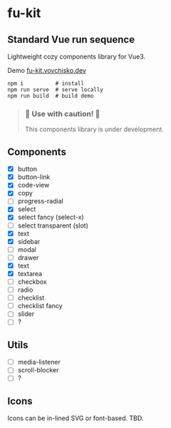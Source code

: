 # fu-kit

## Standard Vue run sequence

Lightweight cozy components library for Vue3.

Demo [fu-kit.vovchisko.dev](https://fu-kit.vovchisko.dev)
```
npm i          # install
npm run serve  # serve locally
npm run build  # build demo
```

> ### 🚧 Use with caution! 🚧
> This components library is under development.

## Components

- [x] button
- [x] button-link
- [x] code-view
- [x] copy
- [ ] progress-radial
- [x] select
- [x] select fancy (select-x)
- [ ] select transparent (slot)
- [x] text
- [x] sidebar
- [ ] modal
- [ ] drawer
- [x] text
- [x] textarea
- [ ] checkbox
- [ ] radio
- [ ] checklist
- [ ] checklist fancy
- [ ] slider
- [ ] ?

## Utils

- [ ] media-listener
- [ ] scroll-blocker
- [ ] ?

## Icons

Icons can be in-lined SVG or font-based. TBD.
